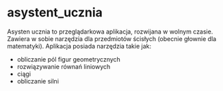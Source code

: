 # asystent_ucznia
Asysten ucznia to przeglądarkowa aplikacja, rozwijana w wolnym czasie. Zawiera w sobie narzędzia dla przedmiotów ścisłych (obecnie głownie dla matematyki). 
Aplikacja posiada narzędzia takie jak:
 - obliczanie pól figur geometrycznych
 - rozwiązywanie równań liniowych
 - ciągi
 - obliczanie silni
